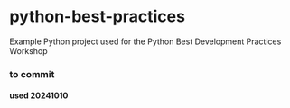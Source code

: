 # python-best-practices
Example Python project used for the Python Best Development Practices Workshop 

### to commit

#### used 20241010